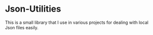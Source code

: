 # Json-Utilities
This is a small library that I use in various projects for dealing with local Json files easily.
